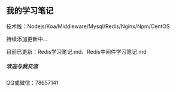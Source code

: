 ## 我的学习笔记
技术栈：Nodejs/Koa/Middleware/Mysql/Redis/Nginx/Npm/CentOS

持续添加更新中...

目前已更新：Redis学习笔记.md、Redis中间件学习笔记.md

##### 欢迎与我交流
QQ或微信：78657141
